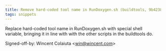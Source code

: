 ```yaml
---
title: Remove hard-coded tool name in RunDoxygen.sh (buildtools, 9b4238b)
tags: snippets
---
```


Replace hard-coded tool name in RunDoxygen.sh with special shell variable, bringing it in line with with the other scripts in the buildtools do.

Signed-off-by: Wincent Colaiuta &lt;win@wincent.com&gt;
